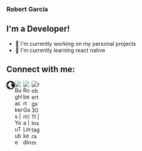 ### Robert Garcia 

## I'm a Developer!
- 🔭 I'm currently working on my personal projects
- 🌳 I'm currently learning react native

## Connect with me:
[<img align="left" alt="bughackers.org" width="22px" src="https://raw.githubusercontent.com/iconic/open-iconic/master/svg/globe.svg" />][website]
[<img align="left" alt="BugHackers | YouTube" width="22px" src="https://cdn.jsdelivr.net/npm/simple-icons@v3/icons/youtube.svg" />][youtube]
[<img align="left" alt="Robert Garcia | LinkedIn" width="22px" src="https://cdn.jsdelivr.net/npm/simple-icons@v3/icons/linkedin.svg" />][linkedin]
[<img align="left" alt="robertgs3011 | Instagram" width="22px" src="https://cdn.jsdelivr.net/npm/simple-icons@v3/icons/instagram.svg" />][instagram]

</details>

[website]: http://bughackers.org/
[youtube]: https://www.youtube.com/channel/UCyjh0dAR0Qjg-MPuH2qWPAg
[instagram]: https://www.instagram.com/robertgs3011/
[linkedin]: https://www.linkedin.com/in/robert-garcia-37a346199/